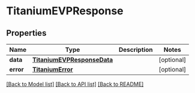 # TitaniumEVPResponse


## Properties
Name | Type | Description | Notes
------------ | ------------- | ------------- | -------------
**data** | [**TitaniumEVPResponseData**](TitaniumEVPResponseData.md) |  | [optional] 
**error** | [**TitaniumError**](TitaniumError.md) |  | [optional] 

[[Back to Model list]](../README.md#documentation-for-models) [[Back to API list]](../README.md#documentation-for-api-endpoints) [[Back to README]](../README.md)



